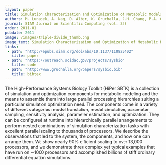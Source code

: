 ```yaml
---
layout: paper
title: Simulation Characterization and Optimization of Metabolic Models with the High-Performance Systems Biology Toolkit
authors: M. Lunacek, A. Nag, D. Alber, K. Gruchalla, C.H. Chang, P.A. Graf
journal: SIAM Journal on Scientific Computing (vol. 33)
order: 2011-01
pubdate: 2011
image: /images/triple-divide_thumb.png
image_text: Simulation Characterization and Optimization of Metabolic Models with the High-Performance Systems Biology Toolkit
links:
 - path: "http://epubs.siam.org/doi/abs/10.1137/110822402"
   title: paper
 - path: "https://outreach.scidac.gov/projects/sysbio"
   title: code
 - path: "http://www.gruchalla.org/papers/sysbio.bib"
   title: bibtex
---
```

The High-Performance Systems Biology Toolkit (HiPer SBTK) is a collection of simulation and optimization 
components for metabolic modeling and the means to assemble them into large parallel processing hierarchies suiting a particular simulation optimization need. The components come in a variety of different categories: model translation, model simulation, parameter sampling, sensitivity analysis, parameter estimation, and optimization. They can be conﬁgured at runtime into hierarchically parallel arrangements to perform nested combinations of simulation characterization tasks with excellent parallel scaling to thousands of processors. We describe the observations that led to the system, the components, and how one can arrange them. We show nearly 90% efficient scaling to over 13,000 processors, and we demonstrate three complex yet typical examples that have run on ∼1000 processors and accomplished billions of stiff ordinary differential equation simulations.